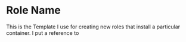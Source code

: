 Role Name
=========

This is the Template I use for creating new roles that install a particular container.  I put a reference to <template> that can be replaced with the actual container.


Requirements
------------

Any pre-requisites that may not be covered by Ansible itself or the role should be mentioned here. For instance, if the role uses the EC2 module, it may be a good idea to mention in this section that the boto package is required.

Here are the changes that need to be made to use this template for a particular container:
- Update DeployContainer.yml with information from the command line to deploy the container
- Add any additional tasks to main.yml that are necessary before or after DeployContainer

Role Variables
--------------

vars/main.yml
podman_packages: includes packages necessary for install, currently just podman

password file: a plaintext file with the admin password, no other whitepace or characters.

Dependencies
------------

A list of other roles hosted on Galaxy should go here, plus any details in regards to parameters that may need to be set for other roles, or variables that are used from other roles.

Example Playbook
----------------

Including an example of how to use your role (for instance, with variables passed in as parameters) is always nice for users too:

- hosts: controlcenter
  become: true
  vars:
  roles:
    - podman_install_<template>

License
-------

BSD

Author Information
------------------

Brandon Neill
brandon@travellingtechie.com
https://www.travellingtechie.com
